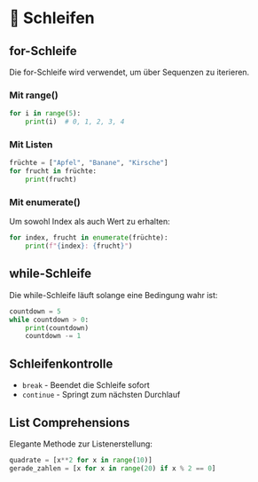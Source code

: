 # 🔄 Schleifen

## for-Schleife

Die for-Schleife wird verwendet, um über Sequenzen zu iterieren.

### Mit range()

```python
for i in range(5):
    print(i)  # 0, 1, 2, 3, 4
```

### Mit Listen

```python
früchte = ["Apfel", "Banane", "Kirsche"]
for frucht in früchte:
    print(frucht)
```

### Mit enumerate()

Um sowohl Index als auch Wert zu erhalten:

```python
for index, frucht in enumerate(früchte):
    print(f"{index}: {frucht}")
```

## while-Schleife

Die while-Schleife läuft solange eine Bedingung wahr ist:

```python
countdown = 5
while countdown > 0:
    print(countdown)
    countdown -= 1
```

## Schleifenkontrolle

- `break` - Beendet die Schleife sofort
- `continue` - Springt zum nächsten Durchlauf

## List Comprehensions

Elegante Methode zur Listenerstellung:

```python
quadrate = [x**2 for x in range(10)]
gerade_zahlen = [x for x in range(20) if x % 2 == 0]
```